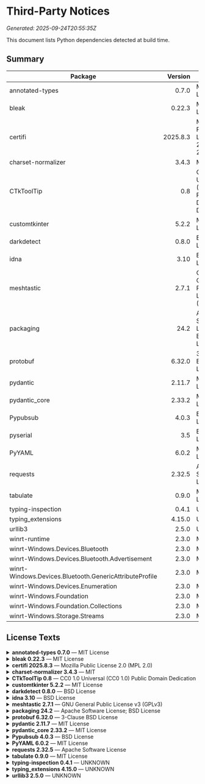 # Third-Party Notices

_Generated: 2025-09-24T20:55:35Z_

This document lists Python dependencies detected at build time.

## Summary

| Package | Version | License | Homepage |
|---|---:|---|---|
| annotated-types | 0.7.0 | MIT License | [link](https://github.com/annotated-types/annotated-types) |
| bleak | 0.22.3 | MIT License | [link](https://github.com/hbldh/bleak) |
| certifi | 2025.8.3 | Mozilla Public License 2.0 (MPL 2.0) | [link](https://github.com/certifi/python-certifi) |
| charset-normalizer | 3.4.3 | MIT | [link](https://github.com/jawah/charset_normalizer/blob/master/CHANGELOG.md) |
| CTkToolTip | 0.8 | CC0 1.0 Universal (CC0 1.0) Public Domain Dedication | [link](https://github.com/Akascape/CTkToolTip) |
| customtkinter | 5.2.2 | MIT License | [link](https://customtkinter.tomschimansky.com) |
| darkdetect | 0.8.0 | BSD License | [link](http://github.com/albertosottile/darkdetect) |
| idna | 3.10 | BSD License | [link](https://github.com/kjd/idna) |
| meshtastic | 2.7.1 | GNU General Public License v3 (GPLv3) | [link](UNKNOWN) |
| packaging | 24.2 | Apache Software License; BSD License | [link](https://github.com/pypa/packaging) |
| protobuf | 6.32.0 | 3-Clause BSD License | [link](https://developers.google.com/protocol-buffers/) |
| pydantic | 2.11.7 | MIT License | [link](https://github.com/pydantic/pydantic) |
| pydantic_core | 2.33.2 | MIT License | [link](https://github.com/pydantic/pydantic-core) |
| Pypubsub | 4.0.3 | BSD License | [link](https://github.com/schollii/pypubsub) |
| pyserial | 3.5 | BSD License | [link](https://github.com/pyserial/pyserial) |
| PyYAML | 6.0.2 | MIT License | [link](https://pyyaml.org/) |
| requests | 2.32.5 | Apache Software License | [link](https://requests.readthedocs.io) |
| tabulate | 0.9.0 | MIT License | [link](https://github.com/astanin/python-tabulate) |
| typing-inspection | 0.4.1 | UNKNOWN | [link](https://github.com/pydantic/typing-inspection) |
| typing_extensions | 4.15.0 | UNKNOWN | [link](https://github.com/python/typing_extensions) |
| urllib3 | 2.5.0 | UNKNOWN | [link](https://github.com/urllib3/urllib3/blob/main/CHANGES.rst) |
| winrt-runtime | 2.3.0 | MIT | [link](https://github.com/pywinrt/pywinrt) |
| winrt-Windows.Devices.Bluetooth | 2.3.0 | MIT | [link](https://github.com/pywinrt/pywinrt) |
| winrt-Windows.Devices.Bluetooth.Advertisement | 2.3.0 | MIT | [link](https://github.com/pywinrt/pywinrt) |
| winrt-Windows.Devices.Bluetooth.GenericAttributeProfile | 2.3.0 | MIT | [link](https://github.com/pywinrt/pywinrt) |
| winrt-Windows.Devices.Enumeration | 2.3.0 | MIT | [link](https://github.com/pywinrt/pywinrt) |
| winrt-Windows.Foundation | 2.3.0 | MIT | [link](https://github.com/pywinrt/pywinrt) |
| winrt-Windows.Foundation.Collections | 2.3.0 | MIT | [link](https://github.com/pywinrt/pywinrt) |
| winrt-Windows.Storage.Streams | 2.3.0 | MIT | [link](https://github.com/pywinrt/pywinrt) |

## License Texts

<details><summary><strong>annotated-types 0.7.0</strong> — MIT License</summary>


```text
The MIT License (MIT) Copyright (c) 2022 the contributors Permission is hereby granted, free of charge, to any person obtaining a copy of this software and associated documentation files (the "Software"), to deal in the Software without restriction, including without limitation the rights to use, copy, modify, merge, publish, distribute, sublicense, and/or sell copies of the Software, and to permit persons to whom the Software is furnished to do so, subject to the following conditions: The above copyright notice and this permission notice shall be included in all copies or substantial …
```

Full texts saved in `licenses/`.

</details>

<details><summary><strong>bleak 0.22.3</strong> — MIT License</summary>


```text
MIT License Copyright (c) 2020, Henrik Blidh Permission is hereby granted, free of charge, to any person obtaining a copy of this software and associated documentation files (the "Software"), to deal in the Software without restriction, including without limitation the rights to use, copy, modify, merge, publish, distribute, sublicense, and/or sell copies of the Software, and to permit persons to whom the Software is furnished to do so, subject to the following conditions: The above copyright notice and this permission notice shall be included in all copies or substantial portions of the …
```

Full texts saved in `licenses/`.

</details>

<details><summary><strong>certifi 2025.8.3</strong> — Mozilla Public License 2.0 (MPL 2.0)</summary>


```text
This package contains a modified version of ca-bundle.crt: ca-bundle.crt -- Bundle of CA Root Certificates This is a bundle of X.509 certificates of public Certificate Authorities (CA). These were automatically extracted from Mozilla's root certificates file (certdata.txt). This file can be found in the mozilla source tree: https://hg.mozilla.org/mozilla-central/file/tip/security/nss/lib/ckfw/builtins/certdata.txt It contains the certificates in PEM format and therefore can be directly used with curl / libcurl / php_curl, or with an Apache+mod_ssl webserver for SSL client authentication. …
```

Full texts saved in `licenses/`.

</details>

<details><summary><strong>charset-normalizer 3.4.3</strong> — MIT</summary>


```text
MIT License Copyright (c) 2025 TAHRI Ahmed R. Permission is hereby granted, free of charge, to any person obtaining a copy of this software and associated documentation files (the "Software"), to deal in the Software without restriction, including without limitation the rights to use, copy, modify, merge, publish, distribute, sublicense, and/or sell copies of the Software, and to permit persons to whom the Software is furnished to do so, subject to the following conditions: The above copyright notice and this permission notice shall be included in all copies or substantial portions of the …
```

Full texts saved in `licenses/`.

</details>

<details><summary><strong>CTkToolTip 0.8</strong> — CC0 1.0 Universal (CC0 1.0) Public Domain Dedication</summary>


```text
Creative Commons Legal Code CC0 1.0 Universal CREATIVE COMMONS CORPORATION IS NOT A LAW FIRM AND DOES NOT PROVIDE LEGAL SERVICES. DISTRIBUTION OF THIS DOCUMENT DOES NOT CREATE AN ATTORNEY-CLIENT RELATIONSHIP. CREATIVE COMMONS PROVIDES THIS INFORMATION ON AN "AS-IS" BASIS. CREATIVE COMMONS MAKES NO WARRANTIES REGARDING THE USE OF THIS DOCUMENT OR THE INFORMATION OR WORKS PROVIDED HEREUNDER, AND DISCLAIMS LIABILITY FOR DAMAGES RESULTING FROM THE USE OF THIS DOCUMENT OR THE INFORMATION OR WORKS PROVIDED HEREUNDER. Statement of Purpose The laws of most jurisdictions throughout the world …
```

Full texts saved in `licenses/`.

</details>

<details><summary><strong>customtkinter 5.2.2</strong> — MIT License</summary>


```text
MIT License Copyright (c) 2023 Tom Schimansky Permission is hereby granted, free of charge, to any person obtaining a copy of this software and associated documentation files (the "Software"), to deal in the Software without restriction, including without limitation the rights to use, copy, modify, merge, publish, distribute, sublicense, and/or sell copies of the Software, and to permit persons to whom the Software is furnished to do so, subject to the following conditions: The above copyright notice and this permission notice shall be included in all copies or substantial portions of the …
```

Full texts saved in `licenses/`.

</details>

<details><summary><strong>darkdetect 0.8.0</strong> — BSD License</summary>


```text
Copyright (c) 2019, Alberto Sottile All rights reserved. Redistribution and use in source and binary forms, with or without modification, are permitted provided that the following conditions are met: * Redistributions of source code must retain the above copyright notice, this list of conditions and the following disclaimer. * Redistributions in binary form must reproduce the above copyright notice, this list of conditions and the following disclaimer in the documentation and/or other materials provided with the distribution. * Neither the name of "darkdetect" nor the names of its …
```

Full texts saved in `licenses/`.

</details>

<details><summary><strong>idna 3.10</strong> — BSD License</summary>


```text
BSD 3-Clause License Copyright (c) 2013-2024, Kim Davies and contributors. All rights reserved. Redistribution and use in source and binary forms, with or without modification, are permitted provided that the following conditions are met: 1. Redistributions of source code must retain the above copyright notice, this list of conditions and the following disclaimer. 2. Redistributions in binary form must reproduce the above copyright notice, this list of conditions and the following disclaimer in the documentation and/or other materials provided with the distribution. 3. Neither the name of …
```

Full texts saved in `licenses/`.

</details>

<details><summary><strong>meshtastic 2.7.1</strong> — GNU General Public License v3 (GPLv3)</summary>


```text
GNU GENERAL PUBLIC LICENSE Version 3, 29 June 2007 Copyright © 2007 Free Software Foundation, Inc. <https://fsf.org/> Everyone is permitted to copy and distribute verbatim copies of this license document, but changing it is not allowed. Preamble The GNU General Public License is a free, copyleft license for software and other kinds of works. The licenses for most software and other practical works are designed to take away your freedom to share and change the works. By contrast, the GNU General Public License is intended to guarantee your freedom to share and change all versions of a program …
```

Full texts saved in `licenses/`.

</details>

<details><summary><strong>packaging 24.2</strong> — Apache Software License; BSD License</summary>


```text
This software is made available under the terms of *either* of the licenses found in LICENSE.APACHE or LICENSE.BSD. Contributions to this software is made under the terms of *both* these licenses.
```

Full texts saved in `licenses/`.

</details>

<details><summary><strong>protobuf 6.32.0</strong> — 3-Clause BSD License</summary>


```text
Copyright 2008 Google Inc. All rights reserved. Redistribution and use in source and binary forms, with or without modification, are permitted provided that the following conditions are met: * Redistributions of source code must retain the above copyright notice, this list of conditions and the following disclaimer. * Redistributions in binary form must reproduce the above copyright notice, this list of conditions and the following disclaimer in the documentation and/or other materials provided with the distribution. * Neither the name of Google Inc. nor the names of its contributors may be …
```

Full texts saved in `licenses/`.

</details>

<details><summary><strong>pydantic 2.11.7</strong> — MIT License</summary>


```text
The MIT License (MIT) Copyright (c) 2017 to present Pydantic Services Inc. and individual contributors. Permission is hereby granted, free of charge, to any person obtaining a copy of this software and associated documentation files (the "Software"), to deal in the Software without restriction, including without limitation the rights to use, copy, modify, merge, publish, distribute, sublicense, and/or sell copies of the Software, and to permit persons to whom the Software is furnished to do so, subject to the following conditions: The above copyright notice and this permission notice shall …
```

Full texts saved in `licenses/`.

</details>

<details><summary><strong>pydantic_core 2.33.2</strong> — MIT License</summary>


```text
The MIT License (MIT) Copyright (c) 2022 Samuel Colvin Permission is hereby granted, free of charge, to any person obtaining a copy of this software and associated documentation files (the "Software"), to deal in the Software without restriction, including without limitation the rights to use, copy, modify, merge, publish, distribute, sublicense, and/or sell copies of the Software, and to permit persons to whom the Software is furnished to do so, subject to the following conditions: The above copyright notice and this permission notice shall be included in all copies or substantial portions …
```

Full texts saved in `licenses/`.

</details>

<details><summary><strong>Pypubsub 4.0.3</strong> — BSD License</summary>


```text
Copyright (c) since 2006, Oliver Schoenborn All rights reserved. Redistribution and use in source and binary forms, with or without modification, are permitted provided that the following conditions are met: 1. Redistributions of source code must retain the above copyright notice, this list of conditions and the following disclaimer. 2. Redistributions in binary form must reproduce the above copyright notice, this list of conditions and the following disclaimer in the documentation and/or other materials provided with the distribution. THIS SOFTWARE IS PROVIDED BY THE COPYRIGHT HOLDERS AND …
```

Full texts saved in `licenses/`.

</details>

<details><summary><strong>PyYAML 6.0.2</strong> — MIT License</summary>


```text
Copyright (c) 2017-2021 Ingy döt Net Copyright (c) 2006-2016 Kirill Simonov Permission is hereby granted, free of charge, to any person obtaining a copy of this software and associated documentation files (the "Software"), to deal in the Software without restriction, including without limitation the rights to use, copy, modify, merge, publish, distribute, sublicense, and/or sell copies of the Software, and to permit persons to whom the Software is furnished to do so, subject to the following conditions: The above copyright notice and this permission notice shall be included in all copies or …
```

Full texts saved in `licenses/`.

</details>

<details><summary><strong>requests 2.32.5</strong> — Apache Software License</summary>


```text
Apache License Version 2.0, January 2004 http://www.apache.org/licenses/ TERMS AND CONDITIONS FOR USE, REPRODUCTION, AND DISTRIBUTION 1. Definitions. "License" shall mean the terms and conditions for use, reproduction, and distribution as defined by Sections 1 through 9 of this document. "Licensor" shall mean the copyright owner or entity authorized by the copyright owner that is granting the License. "Legal Entity" shall mean the union of the acting entity and all other entities that control, are controlled by, or are under common control with that entity. For the purposes of this …
```

Full texts saved in `licenses/`.

</details>

<details><summary><strong>tabulate 0.9.0</strong> — MIT License</summary>


```text
Copyright (c) 2011-2020 Sergey Astanin and contributors Permission is hereby granted, free of charge, to any person obtaining a copy of this software and associated documentation files (the "Software"), to deal in the Software without restriction, including without limitation the rights to use, copy, modify, merge, publish, distribute, sublicense, and/or sell copies of the Software, and to permit persons to whom the Software is furnished to do so, subject to the following conditions: The above copyright notice and this permission notice shall be included in all copies or substantial portions …
```

Full texts saved in `licenses/`.

</details>

<details><summary><strong>typing-inspection 0.4.1</strong> — UNKNOWN</summary>


```text
MIT License Copyright (c) Pydantic Services Inc. 2025 to present Permission is hereby granted, free of charge, to any person obtaining a copy of this software and associated documentation files (the "Software"), to deal in the Software without restriction, including without limitation the rights to use, copy, modify, merge, publish, distribute, sublicense, and/or sell copies of the Software, and to permit persons to whom the Software is furnished to do so, subject to the following conditions: The above copyright notice and this permission notice shall be included in all copies or substantial …
```

Full texts saved in `licenses/`.

</details>

<details><summary><strong>typing_extensions 4.15.0</strong> — UNKNOWN</summary>


```text
A. HISTORY OF THE SOFTWARE ========================== Python was created in the early 1990s by Guido van Rossum at Stichting Mathematisch Centrum (CWI, see https://www.cwi.nl) in the Netherlands as a successor of a language called ABC. Guido remains Python's principal author, although it includes many contributions from others. In 1995, Guido continued his work on Python at the Corporation for National Research Initiatives (CNRI, see https://www.cnri.reston.va.us) in Reston, Virginia where he released several versions of the software. In May 2000, Guido and the Python core development team …
```

Full texts saved in `licenses/`.

</details>

<details><summary><strong>urllib3 2.5.0</strong> — UNKNOWN</summary>


```text
MIT License Copyright (c) 2008-2020 Andrey Petrov and contributors. Permission is hereby granted, free of charge, to any person obtaining a copy of this software and associated documentation files (the "Software"), to deal in the Software without restriction, including without limitation the rights to use, copy, modify, merge, publish, distribute, sublicense, and/or sell copies of the Software, and to permit persons to whom the Software is furnished to do so, subject to the following conditions: The above copyright notice and this permission notice shall be included in all copies or …
```

Full texts saved in `licenses/`.

</details>
